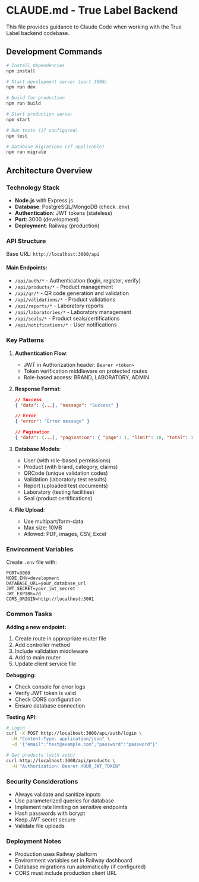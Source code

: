 # CLAUDE.md - True Label Backend

This file provides guidance to Claude Code when working with the True Label backend codebase.

## Development Commands

```bash
# Install dependencies
npm install

# Start development server (port 3000)
npm run dev

# Build for production
npm run build

# Start production server
npm start

# Run tests (if configured)
npm test

# Database migrations (if applicable)
npm run migrate
```

## Architecture Overview

### Technology Stack
- **Node.js** with Express.js
- **Database**: PostgreSQL/MongoDB (check .env)
- **Authentication**: JWT tokens (stateless)
- **Port**: 3000 (development)
- **Deployment**: Railway (production)

### API Structure

Base URL: `http://localhost:3000/api`

#### Main Endpoints:
- `/api/auth/*` - Authentication (login, register, verify)
- `/api/products/*` - Product management
- `/api/qr/*` - QR code generation and validation
- `/api/validations/*` - Product validations
- `/api/reports/*` - Laboratory reports
- `/api/laboratories/*` - Laboratory management
- `/api/seals/*` - Product seals/certifications
- `/api/notifications/*` - User notifications

### Key Patterns

1. **Authentication Flow**:
   - JWT in Authorization header: `Bearer <token>`
   - Token verification middleware on protected routes
   - Role-based access: BRAND, LABORATORY, ADMIN

2. **Response Format**:
   ```json
   // Success
   { "data": {...}, "message": "Success" }
   
   // Error
   { "error": "Error message" }
   
   // Pagination
   { "data": [...], "pagination": { "page": 1, "limit": 10, "total": 100, "totalPages": 10 } }
   ```

3. **Database Models**:
   - User (with role-based permissions)
   - Product (with brand, category, claims)
   - QRCode (unique validation codes)
   - Validation (laboratory test results)
   - Report (uploaded test documents)
   - Laboratory (testing facilities)
   - Seal (product certifications)

4. **File Upload**:
   - Use multipart/form-data
   - Max size: 10MB
   - Allowed: PDF, images, CSV, Excel

### Environment Variables

Create `.env` file with:
```
PORT=3000
NODE_ENV=development
DATABASE_URL=your_database_url
JWT_SECRET=your_jwt_secret
JWT_EXPIRE=7d
CORS_ORIGIN=http://localhost:3001
```

### Common Tasks

**Adding a new endpoint:**
1. Create route in appropriate router file
2. Add controller method
3. Include validation middleware
4. Add to main router
5. Update client service file

**Debugging:**
- Check console for error logs
- Verify JWT token is valid
- Check CORS configuration
- Ensure database connection

**Testing API:**
```bash
# Login
curl -X POST http://localhost:3000/api/auth/login \
  -H "Content-Type: application/json" \
  -d '{"email":"test@example.com","password":"password"}'

# Get products (with auth)
curl http://localhost:3000/api/products \
  -H "Authorization: Bearer YOUR_JWT_TOKEN"
```

### Security Considerations
- Always validate and sanitize inputs
- Use parameterized queries for database
- Implement rate limiting on sensitive endpoints
- Hash passwords with bcrypt
- Keep JWT secret secure
- Validate file uploads

### Deployment Notes
- Production uses Railway platform
- Environment variables set in Railway dashboard
- Database migrations run automatically (if configured)
- CORS must include production client URL